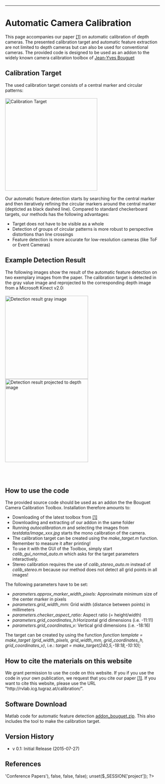 <html>
<head>
	<meta http-equiv="content-type" content="text/html; charset=utf-8" />
	<link href="readme/style.css" rel="stylesheet" type="text/css" media="screen" />
</head> 
<body>
	<hr />
	<div id="page">
		<div id="content">
			<div class="post">
				<h1 class="title">Automatic Camera Calibration</h1>
				<div class="entry">
					This page accompanies our paper <a href="/documents/ferstl/bmvc15_final.pdf">[1]</a> on
					automatic calibration of depth cameras. The presented calibration
					target and automatic feature extraction are not limited to depth
					cameras but can also be used for conventional cameras. The provided
					code is designed to be used as an addon to the widely known camera
					calibration toolbox of <a
						href="http://www.vision.caltech.edu/bouguetj/calib_doc/index.html">Jean-Yves
						Bouguet</a>
				</div>
				<h2 class="title">Calibration Target</h2>
				<div class="entry">
					The used calibration target consists of a central marker and
					circular patterns:<br></br> <img alt="Calibration Target"
						src="http://rvlab.icg.tugraz.at/project_page/project_tofusion/calibration/struc_patt.png" width=300px><br></br> Our
					automatic feature detection starts by searching for the central
					marker and then iteratively refining the circular markers around
					the central marker (depticted as black dashed line). Compared to
					standard checkerboard targets, our methods has the following
					advantages:
					<ul>
						<li>Target does not have to be visible as a whole</li>
						<li>Detection of groups of circular patterns is more robust
							to perspective distortions than line crossings</li>
						<li>Feature detection is more accurate for low-resolution
							cameras (like ToF or Event Cameras)</li>
					</ul>
				</div>
				<h2 class="title">Example Detection Result</h2>
				<div class="entry">
					The following images show the result of the automatic feature
					detection on two exemplary images from the paper. The calibration
					target is detected in the gray value image and reprojected to the
					corresponding depth image from a Microsoft Kinect v2.0: <br></br> <img
						alt="Detection result gray image"
						src="http://rvlab.icg.tugraz.at/project_page/project_tofusion/calibration/detection_rgb.jpg" height=270px> <img
						alt="Detection result projected to depth image"
						src="http://rvlab.icg.tugraz.at/project_page/project_tofusion/calibration/projection_depth.jpg" height=270px><br></br>
				</div>
			</div>
			<br><br>
			<div class="post">
				<h2 class="title">How to use the code</h2>
				<div class="entry">
					The provided source code should be used as an addon the the Bouguet
					Camera Calibration Toolbox. Installation therefore amounts to:
					<ul>
						<li>Downloading of the latest toolbox from <a
							href="http://www.vision.caltech.edu/bouguetj/calib_doc/index.html">[1]</a></li>
						<li>Downloading and extracting of our addon in the same folder</li>
						<li>Running <i>autocalibration.m</i> and selecting the images
							from <i>testdata/image_xxx.jpg</i> starts the mono calibration of
							the camera.
						</li>
						<li>The calibration target can be created using the <i>make_target.m</i> function. Remember to measure it after printing! </li>
						<li>To use it with the GUI of the Toolbox, simply start <i>calib_gui_normal_auto.m</i>
							which asks for the target parameters interactively.</li>
						<li>Stereo calibration requires the use of <i>calib_stereo_auto.m</i> instead of <i>calib_stereo.m</i> because our method does not detect all grid points in all images! </li>
					</ul>
					The following parameters have to be set:
					<ul>
						<li><i>parameters.approx_marker_width_pixels:</i> Approximate
							minimum size of the center marker in pixels</li>
						<li><i>parameters.grid_width_mm:</i> Grid width (distance
							between points) in millimeters</li>
						<li><i>parameters.checker_aspect_ratio:</i> Aspect ratio (=
							height/width)</li>
						<li><i>parameters.grid_coordinates_h:</i>Horizontal grid
							dimensions (i.e. -11:11)</li>
						<li><i>parameters.grid_coordinates_v:</i> Vertical grid
							dimensions (i.e. -18:16)</li>
					</ul>
					The target can be created by using the function <i>function template = make_target (grid_width_pixels, grid_width_mm, grid_coordinates_h, grid_coordinates_v)</i>, i.e.:
					<i>target = make_target(240,5,-18:18,-10:10);</i>
				</div>
			</div>
			<div class="post">
				<h2 class="title">How to cite the materials on this website</h2>
				<div class="entry">
					We grant permission to use the code on this website. If you if you
					use the code in your own publication, we request that you cite our
					paper <a href="#publications">[1]</a>. If you want to cite this
					website, please use the URL
					"http://rvlab.icg.tugraz.at/calibration/".
				</div>
			</div>
			<div class="post">
				<h2 class="title">Software Download</h2>
				<div class="entry">
					Matlab code for automatic feature detection <a
						href="calibration/addon_bouguet_0.1.zip"
						onclick="var that=this;
                                _gaq.push(['_trackEvent','Download','ZIP', this.href]);
                                setTimeout(function(){location.href=that.href;},200);
                                return false;">
						addon_bouguet.zip</a>. This also includes the tool to make the calibration target.
				</div>
			</div>
			<div class="post">
				<h2 class="title">Version History</h2>
				<div class="entry">
					<ul>
						<li> v 0.1: Initial Release (2015-07-27)
					</ul>
				</div>
			</div>
			<div class="publications" id="publications">
				<h2 class="title">References</h2>
				<?php
				$_SESSION['project']='calibration';
					require_once('../../project_page/bib/bibtex2html.php');
					bibfile2html('../../project_page/bib/bibliography_conferences.bib',array(	
														 'inproceedings' => 'Conference Papers'), false, false, false);
    				unset($_SESSION['project']);
				?>
			</div>
		</div>
	</div>
</body>
</html>
